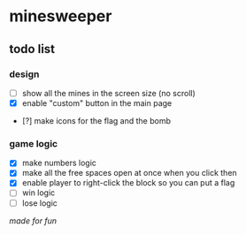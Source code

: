 # minesweeper

## todo list
### design
- [ ] show all the mines in the screen size (no scroll)
- [x] enable "custom" button in the main page
- [?] make icons for the flag and the bomb
### game logic
- [x] make numbers logic
- [x] make all the free spaces open at once when you click then
- [x] enable player to right-click the block so you can put a flag
- [ ] win logic
- [ ] lose logic

_made for fun_
